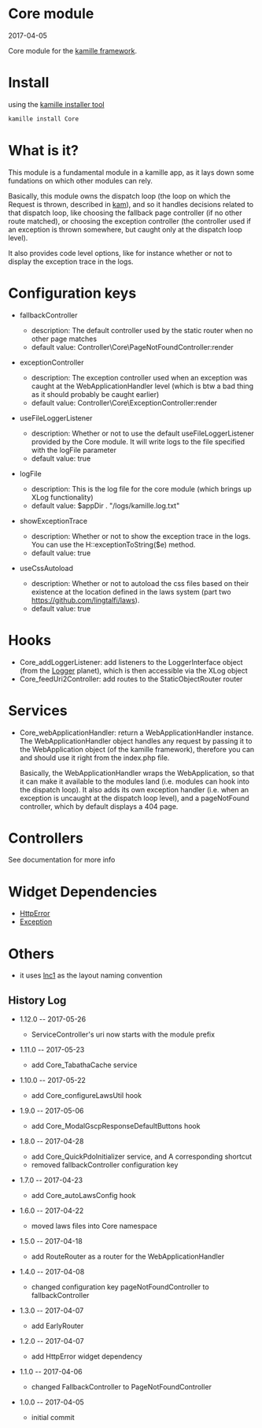 Core module
=================
2017-04-05



Core module for the [kamille framework](https://github.com/lingtalfi/Kamille).




Install
===========
using the [kamille installer tool](https://github.com/lingtalfi/kamille-installer-tool)
```bash
kamille install Core
```


What is it?
==============
This module is a fundamental module in a kamille app,
as it lays down some fundations on which other modules can rely.


Basically, this module owns the dispatch loop (the loop on which the Request is thrown, described in [kam](https://github.com/lingtalfi/kam)),
and so it handles decisions related to that dispatch loop, like choosing the fallback page controller (if no other route matched),
or choosing the exception controller (the controller used if an exception is thrown somewhere, but caught only at the dispatch loop level).

It also provides code level options, like for instance whether or not to display the exception trace in the logs.
 
 
 
 
Configuration keys
====================

- fallbackController      
    - description: The default controller used by the static router when no other page matches
    - default value: Controller\Core\PageNotFoundController:render

- exceptionController
    - description: The exception controller used when an exception was caught at the WebApplicationHandler 
            level (which is btw a bad thing as it should probably be caught earlier)
    - default value: Controller\Core\ExceptionController:render             
- useFileLoggerListener
    - description: Whether or not to use the default useFileLoggerListener provided by the Core module. It will write logs to the file specified with the logFile parameter             
    - default value: true       
- logFile
    - description: This is the log file for the core module (which brings up XLog functionality)
    - default value: $appDir . "/logs/kamille.log.txt" 
- showExceptionTrace
    - description: Whether or not to show the exception trace in the logs. You can use the H::exceptionToString($e) method.
    - default value: true
- useCssAutoload
    - description: Whether or not to autoload the css files based on their existence at the location defined in the 
    laws system (part two https://github.com/lingtalfi/laws).
    - default value: true
    
    




Hooks
=========

- Core_addLoggerListener: add listeners to the LoggerInterface object (from the [Logger](https://github.com/lingtalfi/logger) planet), which is then accessible via the XLog object
- Core_feedUri2Controller: add routes to the StaticObjectRouter router 




Services
===========

- Core_webApplicationHandler: return a WebApplicationHandler instance.
    The WebApplicationHandler object handles any request by passing it to the WebApplication object (of the 
    kamille framework), therefore you can and should use it right from the index.php file.
    
    Basically, the WebApplicationHandler wraps the WebApplication, so that it can make it available
    to the modules land (i.e. modules can hook into the dispatch loop). 
    It also adds its own exception handler (i.e. when an exception is uncaught at the dispatch loop level), 
    and a pageNotFound controller, which by default displays a 404 page. 
    




Controllers
===============

See documentation for more info



Widget Dependencies
=========
- [HttpError](https://github.com/KamilleWidgets/HttpError)
- [Exception](https://github.com/KamilleWidgets/Exception)











Others
==========
- it uses [lnc1](https://github.com/lingtalfi/layout-naming-conventions#lnc_1) as the layout naming convention




History Log
------------------
    
- 1.12.0 -- 2017-05-26

    - ServiceController's uri now starts with the module prefix
    
- 1.11.0 -- 2017-05-23

    - add Core_TabathaCache service
    
- 1.10.0 -- 2017-05-22

    - add Core_configureLawsUtil hook
    
- 1.9.0 -- 2017-05-06

    - add Core_ModalGscpResponseDefaultButtons hook
    
- 1.8.0 -- 2017-04-28

    - add Core_QuickPdoInitializer service, and A corresponding shortcut 
    - removed fallbackController configuration key
    
- 1.7.0 -- 2017-04-23

    - add Core_autoLawsConfig hook
    
- 1.6.0 -- 2017-04-22

    - moved laws files into Core namespace
    
- 1.5.0 -- 2017-04-18

    - add RouteRouter as a router for the WebApplicationHandler
    
- 1.4.0 -- 2017-04-08

    - changed configuration key pageNotFoundController to fallbackController

- 1.3.0 -- 2017-04-07

    - add EarlyRouter
    
- 1.2.0 -- 2017-04-07

    - add HttpError widget dependency

- 1.1.0 -- 2017-04-06

    - changed FallbackController to PageNotFoundController
    
- 1.0.0 -- 2017-04-05

    - initial commit